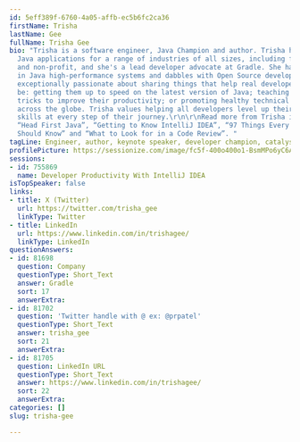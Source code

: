 ```yaml
---
id: 5eff389f-6760-4a05-affb-ec5b6fc2ca36
firstName: Trisha
lastName: Gee
fullName: Trisha Gee
bio: "Trisha is a software engineer, Java Champion and author. Trisha has developed
  Java applications for a range of industries of all sizes, including finance, manufacturing
  and non-profit, and she's a lead developer advocate at Gradle. She has expertise
  in Java high-performance systems and dabbles with Open Source development.\r\n\r\nTrisha’s
  exceptionally passionate about sharing things that help real developers. That might
  be: getting them up to speed on the latest version of Java; teaching them tips and
  tricks to improve their productivity; or promoting healthy technical communities
  across the globe. Trisha values helping all developers level up their career and
  skills at every step of their journey.\r\n\r\nRead more from Trisha in the books
  “Head First Java”, “Getting to Know IntelliJ IDEA”, “97 Things Every Java Developer
  Should Know” and “What to Look for in a Code Review”. "
tagLine: Engineer, author, keynote speaker, developer champion, catalyst.
profilePicture: https://sessionize.com/image/fc5f-400o400o1-BsmMPo6yC6A4dxRupYZC23.jpg
sessions:
- id: 755869
  name: Developer Productivity With IntelliJ IDEA
isTopSpeaker: false
links:
- title: X (Twitter)
  url: https://twitter.com/trisha_gee
  linkType: Twitter
- title: LinkedIn
  url: https://www.linkedin.com/in/trishagee/
  linkType: LinkedIn
questionAnswers:
- id: 81698
  question: Company
  questionType: Short_Text
  answer: Gradle
  sort: 17
  answerExtra:
- id: 81702
  question: 'Twitter handle with @ ex: @prpatel'
  questionType: Short_Text
  answer: trisha_gee
  sort: 21
  answerExtra:
- id: 81705
  question: LinkedIn URL
  questionType: Short_Text
  answer: https://www.linkedin.com/in/trishagee/
  sort: 22
  answerExtra:
categories: []
slug: trisha-gee

---
```

